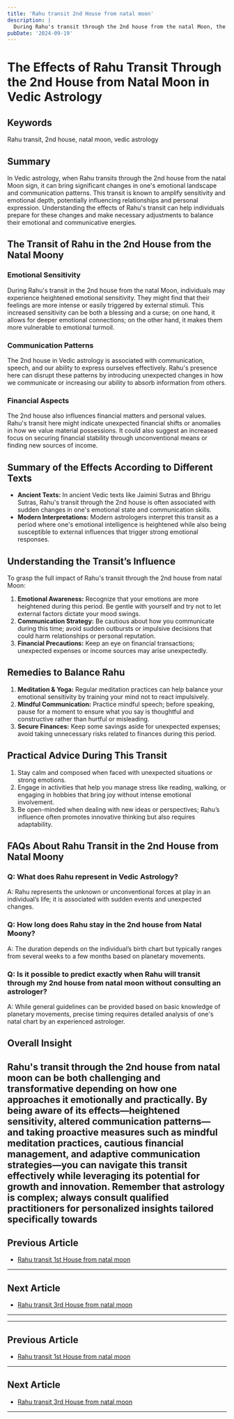 ```yaml
---
title: 'Rahu transit 2nd House from natal moon'
description: |
  During Rahu's transit through the 2nd house from the natal Moon, the individual may experience financial instability, health problems, and family conflicts. There could be food poisoning, scandals, and deteriorating relations with loved ones.
pubDate: '2024-09-19'
---
```


# The Effects of Rahu Transit Through the 2nd House from Natal Moon in Vedic Astrology

## Keywords
Rahu transit, 2nd house, natal moon, vedic astrology

## Summary
In Vedic astrology, when Rahu transits through the 2nd house from the natal Moon sign, it can bring significant changes in one's emotional landscape and communication patterns. This transit is known to amplify sensitivity and emotional depth, potentially influencing relationships and personal expression. Understanding the effects of Rahu's transit can help individuals prepare for these changes and make necessary adjustments to balance their emotional and communicative energies.

## The Transit of Rahu in the 2nd House from the Natal Moony

### Emotional Sensitivity
During Rahu's transit in the 2nd house from the natal Moon, individuals may experience heightened emotional sensitivity. They might find that their feelings are more intense or easily triggered by external stimuli. This increased sensitivity can be both a blessing and a curse; on one hand, it allows for deeper emotional connections; on the other hand, it makes them more vulnerable to emotional turmoil.

### Communication Patterns
The 2nd house in Vedic astrology is associated with communication, speech, and our ability to express ourselves effectively. Rahu's presence here can disrupt these patterns by introducing unexpected changes in how we communicate or increasing our ability to absorb information from others.

### Financial Aspects
The 2nd house also influences financial matters and personal values. Rahu's transit here might indicate unexpected financial shifts or anomalies in how we value material possessions. It could also suggest an increased focus on securing financial stability through unconventional means or finding new sources of income.

## Summary of the Effects According to Different Texts

- **Ancient Texts:** In ancient Vedic texts like Jaimini Sutras and Bhrigu Sutras, Rahu's transit through the 2nd house is often associated with sudden changes in one's emotional state and communication skills.
- **Modern Interpretations:** Modern astrologers interpret this transit as a period where one's emotional intelligence is heightened while also being susceptible to external influences that trigger strong emotional responses.

## Understanding the Transit’s Influence

To grasp the full impact of Rahu's transit through the 2nd house from natal Moon:
1. **Emotional Awareness:** Recognize that your emotions are more heightened during this period. Be gentle with yourself and try not to let external factors dictate your mood swings.
2. **Communication Strategy:** Be cautious about how you communicate during this time; avoid sudden outbursts or impulsive decisions that could harm relationships or personal reputation.
3. **Financial Precautions:** Keep an eye on financial transactions; unexpected expenses or income sources may arise unexpectedly.

## Remedies to Balance Rahu 

1. **Meditation & Yoga:** Regular meditation practices can help balance your emotional sensitivity by training your mind not to react impulsively.
2. **Mindful Communication:** Practice mindful speech; before speaking, pause for a moment to ensure what you say is thoughtful and constructive rather than hurtful or misleading.
3. **Secure Finances:** Keep some savings aside for unexpected expenses; avoid taking unnecessary risks related to finances during this period.

## Practical Advice During This Transit 

1. Stay calm and composed when faced with unexpected situations or strong emotions.
2. Engage in activities that help you manage stress like reading, walking, or engaging in hobbies that bring joy without intense emotional involvement.
3. Be open-minded when dealing with new ideas or perspectives; Rahu’s influence often promotes innovative thinking but also requires adaptability.

## FAQs About Rahu Transit in the 2nd House from Natal Moony 

### Q: What does Rahu represent in Vedic Astrology?
A: Rahu represents the unknown or unconventional forces at play in an individual’s life; it is associated with sudden events and unexpected changes.

### Q: How long does Rahu stay in the 2nd house from Natal Moony?
A: The duration depends on the individual’s birth chart but typically ranges from several weeks to a few months based on planetary movements.

### Q: Is it possible to predict exactly when Rahu will transit through my 2nd house from natal moon without consulting an astrologer?
A: While general guidelines can be provided based on basic knowledge of planetary movements, precise timing requires detailed analysis of one's natal chart by an experienced astrologer.


## Overall Insight 

Rahu's transit through the 2nd house from natal moon can be both challenging and transformative depending on how one approaches it emotionally and practically. By being aware of its effects—heightened sensitivity, altered communication patterns—and taking proactive measures such as mindful meditation practices, cautious financial management, and adaptive communication strategies—you can navigate this transit effectively while leveraging its potential for growth and innovation. Remember that astrology is complex; always consult qualified practitioners for personalized insights tailored specifically towards
---

## Previous Article
- [Rahu transit 1st House from natal moon](200801_Rahu_transit_1st_House_from_natal_moon.md)

---

## Next Article
- [Rahu transit 3rd House from natal moon](200803_Rahu_transit_3rd_House_from_natal_moon.md)

---
---

## Previous Article
- [Rahu transit 1st House from natal moon](200801_Rahu_transit_1st_House_from_natal_moon.md)

---

## Next Article
- [Rahu transit 3rd House from natal moon](200803_Rahu_transit_3rd_House_from_natal_moon.md)

---
